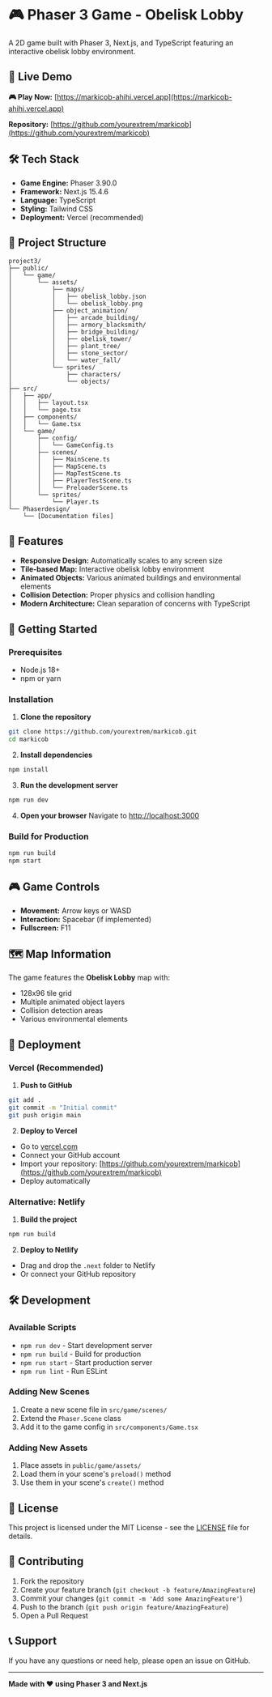 # 🎮 Phaser 3 Game - Obelisk Lobby

A 2D game built with Phaser 3, Next.js, and TypeScript featuring an interactive obelisk lobby environment.

## 🚀 Live Demo

**🎮 Play Now:** [https://markicob-ahihi.vercel.app](https://markicob-ahihi.vercel.app)

**Repository:** [https://github.com/yourextrem/markicob](https://github.com/yourextrem/markicob)

## 🛠️ Tech Stack

- **Game Engine:** Phaser 3.90.0
- **Framework:** Next.js 15.4.6
- **Language:** TypeScript
- **Styling:** Tailwind CSS
- **Deployment:** Vercel (recommended)

## 📁 Project Structure

```
project3/
├── public/
│   └── game/
│       └── assets/
│           ├── maps/
│           │   ├── obelisk_lobby.json
│           │   └── obelisk_lobby.png
│           ├── object_animation/
│           │   ├── arcade_building/
│           │   ├── armory_blacksmith/
│           │   ├── bridge_building/
│           │   ├── obelisk_tower/
│           │   ├── plant_tree/
│           │   ├── stone_sector/
│           │   └── water_fall/
│           └── sprites/
│               ├── characters/
│               └── objects/
├── src/
│   ├── app/
│   │   ├── layout.tsx
│   │   └── page.tsx
│   ├── components/
│   │   └── Game.tsx
│   └── game/
│       ├── config/
│       │   └── GameConfig.ts
│       ├── scenes/
│       │   ├── MainScene.ts
│       │   ├── MapScene.ts
│       │   ├── MapTestScene.ts
│       │   ├── PlayerTestScene.ts
│       │   └── PreloaderScene.ts
│       └── sprites/
│           └── Player.ts
└── Phaserdesign/
    └── [Documentation files]
```

## 🎯 Features

- **Responsive Design:** Automatically scales to any screen size
- **Tile-based Map:** Interactive obelisk lobby environment
- **Animated Objects:** Various animated buildings and environmental elements
- **Collision Detection:** Proper physics and collision handling
- **Modern Architecture:** Clean separation of concerns with TypeScript

## 🚀 Getting Started

### Prerequisites

- Node.js 18+ 
- npm or yarn

### Installation

1. **Clone the repository**
```bash
git clone https://github.com/yourextrem/markicob.git
cd markicob
```

2. **Install dependencies**
```bash
npm install
```

3. **Run the development server**
```bash
npm run dev
```

4. **Open your browser**
Navigate to [http://localhost:3000](http://localhost:3000)

### Build for Production

```bash
npm run build
npm start
```

## 🎮 Game Controls

- **Movement:** Arrow keys or WASD
- **Interaction:** Spacebar (if implemented)
- **Fullscreen:** F11

## 🗺️ Map Information

The game features the **Obelisk Lobby** map with:
- 128x96 tile grid
- Multiple animated object layers
- Collision detection areas
- Various environmental elements

## 🚀 Deployment

### Vercel (Recommended)

1. **Push to GitHub**
```bash
git add .
git commit -m "Initial commit"
git push origin main
```

2. **Deploy to Vercel**
- Go to [vercel.com](https://vercel.com)
- Connect your GitHub account
- Import your repository: [https://github.com/yourextrem/markicob](https://github.com/yourextrem/markicob)
- Deploy automatically

### Alternative: Netlify

1. **Build the project**
```bash
npm run build
```

2. **Deploy to Netlify**
- Drag and drop the `.next` folder to Netlify
- Or connect your GitHub repository

## 🛠️ Development

### Available Scripts

- `npm run dev` - Start development server
- `npm run build` - Build for production
- `npm run start` - Start production server
- `npm run lint` - Run ESLint

### Adding New Scenes

1. Create a new scene file in `src/game/scenes/`
2. Extend the `Phaser.Scene` class
3. Add it to the game config in `src/components/Game.tsx`

### Adding New Assets

1. Place assets in `public/game/assets/`
2. Load them in your scene's `preload()` method
3. Use them in your scene's `create()` method

## 📝 License

This project is licensed under the MIT License - see the [LICENSE](LICENSE) file for details.

## 🤝 Contributing

1. Fork the repository
2. Create your feature branch (`git checkout -b feature/AmazingFeature`)
3. Commit your changes (`git commit -m 'Add some AmazingFeature'`)
4. Push to the branch (`git push origin feature/AmazingFeature`)
5. Open a Pull Request

## 📞 Support

If you have any questions or need help, please open an issue on GitHub.

---

**Made with ❤️ using Phaser 3 and Next.js**
